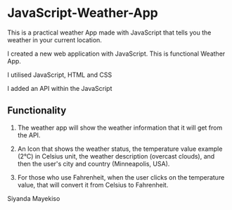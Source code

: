 # JavaScript-Weather-App

This is a practical weather App made with JavaScript that tells you the weather in your current location.

I created a new web application with JavaScript. This is functional Weather App.

I utilised JavaScript, HTML and CSS

I added an API within the JavaScript

## Functionality 

1. The weather app will show the weather information that it will get from the API.

2. An Icon that shows the weather status, the temperature value example (2°C) in Celsius unit, the weather description (overcast clouds), and then the user's city and country (Minneapolis, USA).

3. For those who use Fahrenheit, when the user clicks on the temperature value, that will convert it from Celsius to Fahrenheit.

Siyanda Mayekiso




